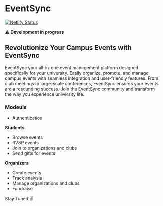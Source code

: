 # EventSync

[![Netlify Status](https://api.netlify.com/api/v1/badges/83396bbe-0879-4cf2-9b4f-52c49bfececc/deploy-status)](https://app.netlify.com/sites/eventsync-2024/deploys)

**⚠️ Development in progress**</span>

## Revolutionize Your Campus Events with EventSync

EventSync your all-in-one event management platform designed specifically for your university.
Easily organize, promote, and manage campus events with seamless integration and user-friendly features.
From club meetings to large-scale conferences, EventSync ensures your events are a resounding success.
Join the EventSync community and transform the way you experience university life.

### Modeuls

- Authentication

**Students**
- Browse events
- RVSP events
- Join to organizations and clubs
- Send gifts for events

**Organizers**  
- Create events
- Track analysis
- Manage organizations and clubs
- Fundraise


Stay Tuned!✌️
